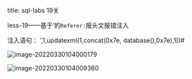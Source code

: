 title: sql-labs 19关

less-19——基于’的`Referer:`报头文报错注入

注入语句： ',1,updatexml(1,concat(0x7e, database(),0x7e),1))#

![image-20220330104000179](C:\Users\Lenovo\AppData\Roaming\Typora\typora-user-images\image-20220330104000179.png)

![image-20220330104009360](C:\Users\Lenovo\AppData\Roaming\Typora\typora-user-images\image-20220330104009360.png)